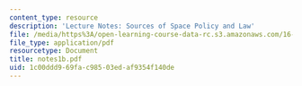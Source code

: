 ```yaml
---
content_type: resource
description: 'Lecture Notes: Sources of Space Policy and Law'
file: /media/https%3A/open-learning-course-data-rc.s3.amazonaws.com/16-891j-space-policy-seminar-spring-2003/1c00ddd969fac98503edaf9354f140de_notes1b.pdf
file_type: application/pdf
resourcetype: Document
title: notes1b.pdf
uid: 1c00ddd9-69fa-c985-03ed-af9354f140de
---
```

